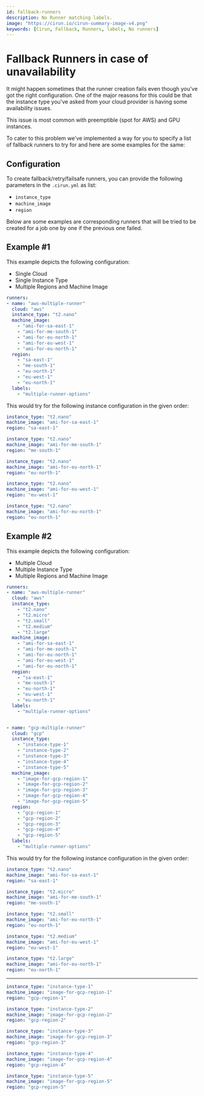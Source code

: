 ```yaml
---
id: fallback-runners
description: No Runner matching labels.
image: "https://cirun.io/cirun-summary-image-v4.png"
keywords: [Cirun, Fallback, Runners, labels, No runners]
---
```


# Fallback Runners in case of unavailability

<head>
  <body className="other-extra-body-class" />
  <title>Cirun Docs</title>
  <meta data-rh="true" name="twitter:card" content="summary_large_image" />
  <meta name="twitter:site" content="https://docs.cirun.io" />
  <meta name="twitter:title" content="Cirun Documentation" />
  <meta name="twitter:description" content="No Runner matching labels." />
  <meta name="twitter:image" content="https://docs.cirun.io/img/cirun-summary-image-v4.png" />
</head>

It might happen sometimes that the runner creation fails even though
you've got the right configuration. One of the major reasons for this
could be that the instance type you've asked from your cloud provider
is having some availability issues.

This issue is most common with preemptible (spot for AWS) and GPU instances.

To cater to this problem we've implemented a way for you to specify a
list of fallback runners to try for and here are some examples for the
same:

## Configuration

To create fallback/retry/failsafe runners, you can provide the following
parameters in the `.cirun.yml` as list:

- `instance_type`
- `machine_image`
- `region`

Below are some examples are corresponding runners that will be tried
to be created for a job one by one if the previous one failed.

## Example #1

This example depicts the following configuration:

- Single Cloud
- Single Instance Type
- Multiple Regions and Machine Image

```yml
runners:
- name: "aws-multiple-runner"
  cloud: "aws"
  instance_type: "t2.nano"
  machine_image:
    - "ami-for-sa-east-1"
    - "ami-for-me-south-1"
    - "ami-for-eu-north-1"
    - "ami-for-eu-west-1"
    - "ami-for-eu-north-1"
  region:
    - "sa-east-1"
    - "me-south-1"
    - "eu-north-1"
    - "eu-west-1"
    - "eu-north-1"
  labels:
    - "multiple-runner-options"
```

This would try for the following instance configuration in the given order:

```yml
instance_type: "t2.nano"
machine_image: "ami-for-sa-east-1"
region: "sa-east-1"
```

```yml
instance_type: "t2.nano"
machine_image: "ami-for-me-south-1"
region: "me-south-1"
```

```yml
instance_type: "t2.nano"
machine_image: "ami-for-eu-north-1"
region: "eu-north-1"
```

```yml
instance_type: "t2.nano"
machine_image: "ami-for-eu-west-1"
region: "eu-west-1"
```

```yml
instance_type: "t2.nano"
machine_image: "ami-for-eu-north-1"
region: "eu-north-1"
```

## Example #2

This example depicts the following configuration:

- Multiple Cloud
- Multiple Instance Type
- Multiple Regions and Machine Image

```yml
runners:
- name: "aws-multiple-runner"
  cloud: "aws"
  instance_type:
    - "t2.nano"
    - "t2.micro"
    - "t2.small"
    - "t2.medium"
    - "t2.large"
  machine_image:
    - "ami-for-sa-east-1"
    - "ami-for-me-south-1"
    - "ami-for-eu-north-1"
    - "ami-for-eu-west-1"
    - "ami-for-eu-north-1"
  region:
    - "sa-east-1"
    - "me-south-1"
    - "eu-north-1"
    - "eu-west-1"
    - "eu-north-1"
  labels:
    - "multiple-runner-options"


- name: "gcp-multiple-runner"
  cloud: "gcp"
  instance_type:
    - "instance-type-1"
    - "instance-type-2"
    - "instance-type-3"
    - "instance-type-4"
    - "instance-type-5"
  machine_image:
    - "image-for-gcp-region-1"
    - "image-for-gcp-region-2"
    - "image-for-gcp-region-3"
    - "image-for-gcp-region-4"
    - "image-for-gcp-region-5"
  region:
    - "gcp-region-1"
    - "gcp-region-2"
    - "gcp-region-3"
    - "gcp-region-4"
    - "gcp-region-5"
  labels:
    - "multiple-runner-options"
```

This would try for the following instance configuration in the given order:

```yml
instance_type: "t2.nano"
machine_image: "ami-for-sa-east-1"
region: "sa-east-1"
```

```yml
instance_type: "t2.micro"
machine_image: "ami-for-me-south-1"
region: "me-south-1"
```

```yml
instance_type: "t2.small"
machine_image: "ami-for-eu-north-1"
region: "eu-north-1"
```

```yml
instance_type: "t2.medium"
machine_image: "ami-for-eu-west-1"
region: "eu-west-1"
```

```yml
instance_type: "t2.large"
machine_image: "ami-for-eu-north-1"
region: "eu-north-1"
```

---

```yml
instance_type: "instance-type-1"
machine_image: "image-for-gcp-region-1"
region: "gcp-region-1"
```

```yml
instance_type: "instance-type-2"
machine_image: "image-for-gcp-region-2"
region: "gcp-region-2"
```

```yml
instance_type: "instance-type-3"
machine_image: "image-for-gcp-region-3"
region: "gcp-region-3"
```

```yml
instance_type: "instance-type-4"
machine_image: "image-for-gcp-region-4"
region: "gcp-region-4"
```

```yml
instance_type: "instance-type-5"
machine_image: "image-for-gcp-region-5"
region: "gcp-region-5"
```
